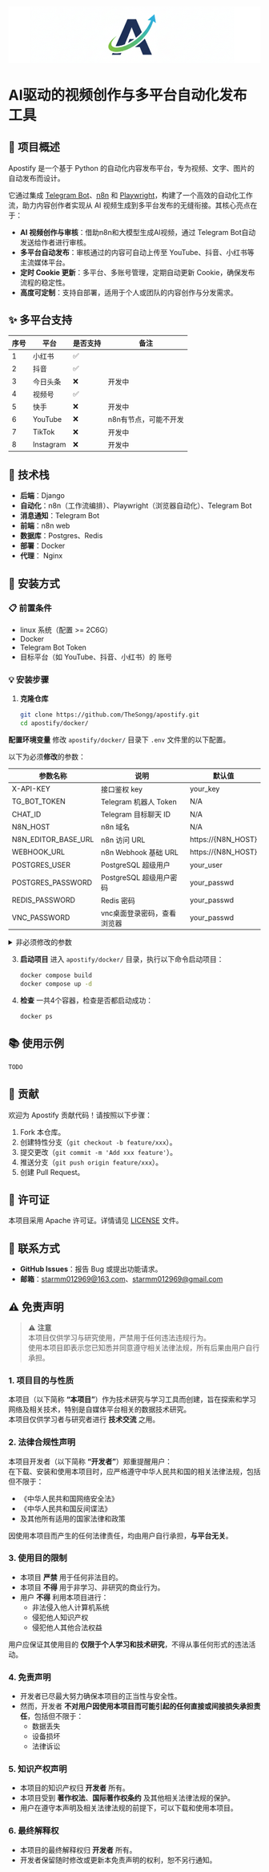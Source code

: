 ![# Apostify](assets/logo.png)

# AI驱动的视频创作与多平台自动化发布工具

## 📖 项目概述

Apostify 是一个基于 Python 的自动化内容发布平台，专为视频、文字、图片的自动发布而设计。

它通过集成 [Telegram Bot](https://telegram.org/)、[n8n](https://n8n.io/) 和 [Playwright](https://playwright.dev/)，构建了一个高效的自动化工作流，助力内容创作者实现从 AI 视频生成到多平台发布的无缝衔接。其核心亮点在于：

- **AI 视频创作与审核**：借助n8n和大模型生成AI视频，通过 Telegram Bot自动发送给作者进行审核。
- **多平台自动发布**：审核通过的内容可自动上传至 YouTube、抖音、小红书等主流媒体平台。
- **定时 Cookie 更新**：多平台、多账号管理，定期自动更新 Cookie，确保发布流程的稳定性。
- **高度可定制**：支持自部署，适用于个人或团队的内容创作与分发需求。


## ✨ 多平台支持
| 序号 | 平台        | 是否支持 | 备注           |
|----|-----------|------|--------------|
| 1  | 小红书       | ✅    |              |
| 2  | 抖音        | ✅    |              |
| 3  | 今日头条      | ❌    | 开发中          |
| 4  | 视频号       | ✅    |              |
| 5  | 快手        | ❌    | 开发中          |
| 6  | YouTube   | ❌    | n8n有节点，可能不开发 |
| 7  | TikTok    | ❌    | 开发中          |
| 8  | Instagram | ❌    | 开发中          |

## 🎯 技术栈

- **后端**：Django
- **自动化**：n8n（工作流编排）、Playwright（浏览器自动化）、Telegram Bot
- **消息通知**：Telegram Bot
- **前端**：n8n web
- **数据库**：Postgres、Redis
- **部署**：Docker
- **代理**： Nginx

## 🚀 安装方式

### 📋 前置条件

- linux 系统（配置 >= 2C6G）
- Docker
- Telegram Bot Token
- 目标平台（如 YouTube、抖音、小红书）的 账号

### 💡 安装步骤

1. **克隆仓库**
   ```bash
   git clone https://github.com/TheSongg/apostify.git
   cd apostify/docker/
   ```

 **配置环境变量**
   修改 `apostify/docker/` 目录下 `.env` 文件里的以下配置。
   
   以下为必须**修改**的参数：  
   
   | 参数名称                | 说明                 | 默认值                |
   |---------------------|--------------------|--------------------|
   | X-API-KEY           | 接口鉴权 key           | your_key           |
   | TG_BOT_TOKEN        | Telegram 机器人 Token | N/A                |
   | CHAT_ID             | Telegram 目标聊天 ID   | N/A                |
   | N8N_HOST            | n8n 域名             | N/A                |
   | N8N_EDITOR_BASE_URL | n8n 访问 URL         | https://{N8N_HOST} |
   | WEBHOOK_URL         | n8n Webhook 基础 URL | https://{N8N_HOST} |
   | POSTGRES_USER       | PostgreSQL 超级用户    | your_user          |
   | POSTGRES_PASSWORD   | PostgreSQL 超级用户密码  | your_passwd        |
   | REDIS_PASSWORD      | Redis 密码           | your_passwd        |
   | VNC_PASSWORD        | vnc桌面登录密码，查看浏览器    | your_passwd        |

   <details>
      <summary>非必须修改的参数</summary>

   | 参数名称                      | 说明                      | 默认值           |
   |---------------------------|-------------------------|---------------|
   | N8N_PROTOCOL              | n8n 服务协议（必须 https）      | https         |
   | N8N_ENDPOINT_WEBHOOK      | n8n Webhook 接口路径        | webhook       |
   | N8N_ENDPOINT_WEBHOOK_TEST | n8n Webhook 测试接口路径      | webhook-test  |
   | N8N_DEFAULT_LOCALE        | n8n 默认语言/区域             | zh-CN         |
   | HEADLESS                  | 浏览器是否无头模式               | True          |
   | COOKIE_INTERVAL_TIME      | Cookie 自动刷新间隔           | 12            |
   | COOKIE_PERIOD             | Cookie 自动刷新周期           | hours         |
   | DEFAULT_TIMEOUT           | 页面加载超时时间（毫秒）            | 120000        |
   | COOKIE_MAX_WAIT           | 等待用户扫码获取 Cookie 最大时间（秒） | 180           |
   | MAX_RETRIES               | 上传重试次数                  | 3             |
   | APOSTITFY_PORT            | 后端服务端口                  | 8000          |
   | POSTGRES_DB               | PostgreSQL 默认数据库名称      | progres       |
   | POSTGRES_POST             | PostgreSQL 端口号          | 5432          |
   | POSTGRES_APOSTIFY_DB      | Apostify 服务使用的数据库名称     | apostify      |
   | POSTGRES_N8N_DB           | n8n 服务使用的数据库名称          | n8n           |
   | REDIS_PORT                | Redis 端口号               | 6379          |
   | GENERIC_TIMEZONE          | 系统通用时区                  | Asia/Shanghai |
   | TZ                        | 容器/系统时区环境变量             | Asia/Shanghai |
   | VNC_PORT                  | 原始vnc端口                 | 5901          |
   | NO_VNC_PORT               | vnc web端口               | 6901          |
   | VNC_RESOLUTION            | vnc桌面分辨率                | 1280x800      |
   
   </details>


3. **启动项目**
    进入 `apostify/docker/` 目录，执行以下命令启动项目：
   ```bash
   docker compose build
   docker compose up -d
   ```

4. **检查**
    一共4个容器，检查是否都启动成功：
   ```bash
   docker ps
   ```

## 📚 使用示例
   ```bash
   TODO
   ```

## 🤝 贡献

欢迎为 Apostify 贡献代码！请按照以下步骤：

1. Fork 本仓库。
2. 创建特性分支（`git checkout -b feature/xxx`）。
3. 提交更改（`git commit -m 'Add xxx feature'`）。
4. 推送分支（`git push origin feature/xxx`）。
5. 创建 Pull Request。

## 🔐 许可证

本项目采用 Apache 许可证。详情请见 [LICENSE](LICENSE) 文件。

## 💬 联系方式

- **GitHub Issues**：报告 Bug 或提出功能请求。
- **邮箱**：starmm012969@163.com、starmm012969@gmail.com

## ⚠️ 免责声明

> ⚠️ **注意**  
> 本项目仅供学习与研究使用，严禁用于任何违法违规行为。  
> 使用本项目即表示您已知悉并同意遵守相关法律法规，所有后果由用户自行承担。


### 1. 项目目的与性质
本项目（以下简称 **“本项目”**）作为技术研究与学习工具而创建，旨在探索和学习网络及相关技术，特别是自媒体平台相关的数据技术研究。  
本项目仅供学习者与研究者进行 **技术交流** 之用。


### 2. 法律合规性声明
本项目开发者（以下简称 **“开发者”**）郑重提醒用户：  
在下载、安装和使用本项目时，应严格遵守中华人民共和国的相关法律法规，包括但不限于：

- 《中华人民共和国网络安全法》  
- 《中华人民共和国反间谍法》  
- 及其他所有适用的国家法律和政策  

因使用本项目而产生的任何法律责任，均由用户自行承担，**与平台无关**。


### 3. 使用目的限制
- 本项目 **严禁** 用于任何非法目的。  
- 本项目 **不得** 用于非学习、非研究的商业行为。  
- 用户 **不得** 利用本项目进行：
  - 非法侵入他人计算机系统  
  - 侵犯他人知识产权  
  - 侵犯他人其他合法权益  

用户应保证其使用目的 **仅限于个人学习和技术研究**，不得从事任何形式的违法活动。


### 4. 免责声明
- 开发者已尽最大努力确保本项目的正当性与安全性。  
- 然而，开发者 **不对用户因使用本项目而可能引起的任何直接或间接损失承担责任**，包括但不限于：  
  - 数据丢失  
  - 设备损坏  
  - 法律诉讼  


### 5. 知识产权声明
- 本项目的知识产权归 **开发者** 所有。  
- 本项目受到 **著作权法**、**国际著作权条约** 及其他相关法律法规的保护。  
- 用户在遵守本声明及相关法律法规的前提下，可以下载和使用本项目。


### 6. 最终解释权
- 本项目的最终解释权归 **开发者** 所有。  
- 开发者保留随时修改或更新本免责声明的权利，恕不另行通知。  
